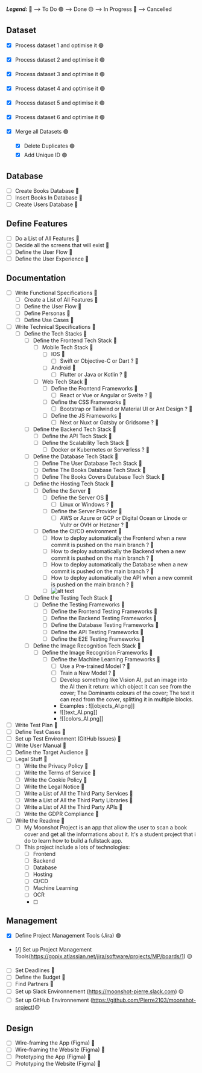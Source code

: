 ***Legend:***
🔵 --> To Do
🟢 --> Done
🟡 --> In Progress
🔴 --> Cancelled

## Dataset
- [x] Process dataset 1 and optimise it 🟢
- [x] Process dataset 2 and optimise it 🟢
- [x] Process dataset 3 and optimise it 🟢
- [x] Process dataset 4 and optimise it 🟢
- [x] Process dataset 5 and optimise it 🟢
- [x] Process dataset 6 and optimise it 🟢

- [x] Merge all Datasets 🟢
	- [x] Delete Duplicates 🟢
	- [x] Add Unique ID 🟢

## Database

- [ ] Create Books Database 🔵
- [ ] Insert Books In Database 🔵
- [ ] Create Users Database 🔵

## Define Features

- [ ] Do a List of All Features 🔵
- [ ] Decide all the screens that will exist 🔵
- [ ] Define the User Flow 🔵
- [ ] Define the User Experience 🔵

## Documentation

- [ ] Write Functional Specifications 🔵
    - [ ] Create a List of All Features 🔵
    - [ ] Define the User Flow 🔵
    - [ ] Define Personas 🔵
    - [ ] Define Use Cases 🔵
- [ ] Write Technical Specifications 🔵
    - [ ] Define the Tech Stacks 🔵
        - [ ] Define the Frontend Tech Stack 🔵
            - [ ] Mobile Tech Stack 🔵
                - [ ] IOS 🔵
                    - [ ] Swift or Objective-C or Dart ? 🔵
                - [ ] Android 🔵
                    - [ ] Flutter or Java or Kotlin ? 🔵
            - [ ] Web Tech Stack 🔵
                - [ ] Define the Frontend Frameworks 🔵
                    - [ ] React or Vue or Angular or Svelte ? 🔵
                - [ ] Define the CSS Frameworks 🔵
                    - [ ] Bootstrap or Tailwind or Material UI or Ant Design ? 🔵
                - [ ] Define the JS Frameworks 🔵
                    - [ ] Next or Nuxt or Gatsby or Gridsome ? 🔵
	    - [ ] Define the Backend Tech Stack 🔵
		    - [ ] Define the API Tech Stack 🔵
		    - [ ] Define the Scalability Tech Stack 🔵
    		    - [ ] Docker or Kubernetes or Serverless ? 🔵
        - [ ] Define the Database Tech Stack 🔵
            - [ ] Define The User Database Tech Stack 🔵
            - [ ] Define The Books Database Tech Stack 🔵
            - [ ] Define The Books Covers Database Tech Stack 🔵
        - [ ] Define the Hosting Tech Stack 🔵
            - [ ] Define the Server 🔵
                - [ ] Define the Server OS 🔵
					- [ ] Linux or Windows ? 🔵
    			- [ ] Define the Server Provider 🔵
        			- [ ] AWS or Azure or GCP or Digital Ocean or Linode or Vultr or OVH or Hetzner ? 🔵
            - [ ] Define the CI/CD environment 🔵
				- [ ] How to deploy automatically the Frontend when a new commit is pushed on the main branch ? 🔵
				- [ ] How to deploy automatically the Backend when a new commit is pushed on the main branch ? 🔵
				- [ ] How to deploy automatically the Database when a new commit is pushed on the main branch ? 🔵
				- [ ] How to deploy automatically the API when a new commit is pushed on the main branch ? 🔵
				- [ ] ![alt text](cicd.png)
        - [ ] Define the Testing Tech Stack 🔵
			- [ ] Define the Testing Frameworks 🔵
				- [ ] Define the Frontend Testing Frameworks 🔵
				- [ ] Define the Backend Testing Frameworks 🔵
				- [ ] Define the Database Testing Frameworks 🔵
				- [ ] Define the API Testing Frameworks 🔵
				- [ ] Define the E2E Testing Frameworks 🔵
		- [ ] Define the Image Recognition Tech Stack 🔵
			- [ ] Define the Image Recognition Frameworks 🔵
    			- [ ] Define the Machine Learning Frameworks 🔵
        			- [ ] Use a Pre-trained Model ? 🔵
					- [ ] Train a New Model ? 🔵
					- [ ] Develop something like Vision AI, put an image into the AI then it return: which object it can see from the cover; The Dominants colours of the cover; The text it can read from the cover, splitting it in multiple blocks.
					- Examples : ![[objects_AI.png]]
					- ![[text_AI.png]]
					- ![[colors_AI.png]]
- [ ] Write Test Plan 🔵
- [ ] Define Test Cases 🔵
- [ ] Set up Test Environment (GitHub Issues) 🔵
- [ ] Write User Manual 🔵
- [ ] Define the Target Audience 🔵
- [ ] Legal Stuff 🔵
    - [ ] Write the Privacy Policy 🔵
    - [ ] Write the Terms of Service 🔵
    - [ ] Write the Cookie Policy 🔵
    - [ ] Write the Legal Notice 🔵
    - [ ] Write a List of All the Third Party Services 🔵
    - [ ] Write a List of All the Third Party Libraries 🔵
    - [ ] Write a List of All the Third Party APIs 🔵
    - [ ] Write the GDPR Compliance 🔵
- [ ] Write the Readme 🔵
    - [ ] My Moonshot Project is an app that allow the user to scan a book cover and get all the informations about it. It's a student project that i do to learn how to build a fullstack app. 
    - [ ] This project include a lots of technologies:
        - [ ] Frontend 
        - [ ] Backend
        - [ ] Database
        - [ ] Hosting
        - [ ] CI/CD
        - [ ] Machine Learning
        - [ ] OCR
        - [ ] 

## Management

- [x] Define Project Management Tools (Jira) 🟢
- [/] Set up Project Management Tools(https://gopix.atlassian.net/jira/software/projects/MP/boards/1) 🟡
- [ ] Set Deadlines 🔵
- [ ] Define the Budget 🔵
- [ ] Find Partners 🔵
- [ ] Set up Slack Environnement (https://moonshot-pierre.slack.com) 🟡
- [ ] Set up GitHub Environnement (https://github.com/Pierre2103/moonshot-project)🟡

## Design

- [ ] Wire-framing the App (Figma) 🔵
- [ ] Wire-framing the Website (Figma) 🔵
- [ ] Prototyping the App (Figma) 🔵
- [ ] Prototyping the Website (Figma) 🔵